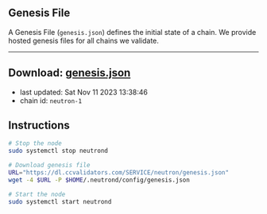 ## Genesis File
A Genesis File (`genesis.json`) defines the initial state of a chain. We provide hosted genesis files for all chains we validate.

---
**Download: [genesis.json](https://dl.ccvalidators.com/SERVICE/neutron/genesis.json)**
---

- last updated: Sat Nov 11 2023 13:38:46
- chain id: `neutron-1`

## Instructions
```sh
# Stop the node
sudo systemctl stop neutrond

# Download genesis file
URL="https://dl.ccvalidators.com/SERVICE/neutron/genesis.json"
wget -4 $URL -P $HOME/.neutrond/config/genesis.json

# Start the node
sudo systemctl start neutrond
```
